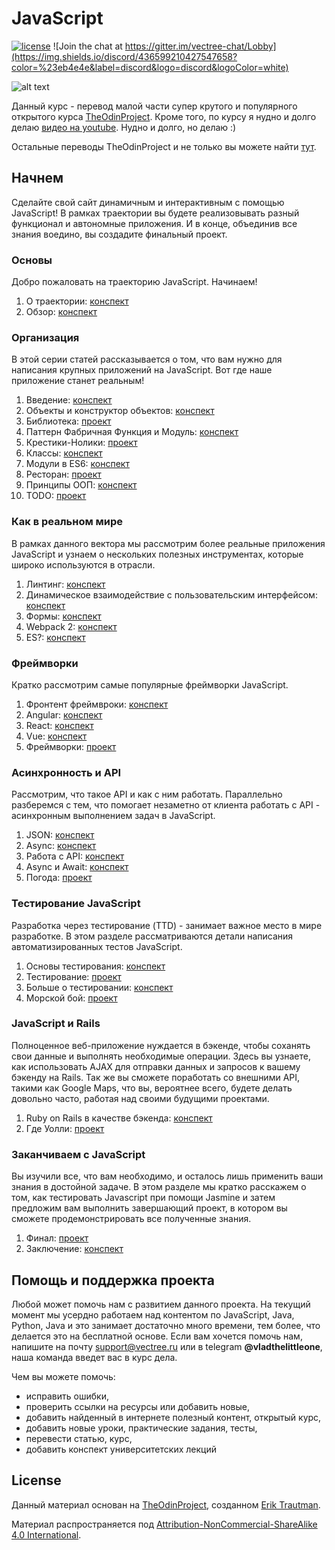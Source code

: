 # JavaScript

[![license][license-badge]][LICENSE] 
![Join the chat at https://gitter.im/vectree-chat/Lobby](https://img.shields.io/discord/436599210427547658?color=%23eb4e4e&label=discord&logo=discord&logoColor=white)

![alt text](https://sun9-7.userapi.com/c841624/v841624284/28b96/aJT1-hf8yts.jpg)

Данный курс - перевод малой части супер крутого и популярного открытого курса [TheOdinProject](https://www.theodinproject.com). Кроме того, по курсу я нудно и долго делаю [видео на youtube](https://www.youtube.com/channel/UCIdJPWbEsoJr5Xz_sHqI9oQ). Нудно и долго, но делаю :) 

Остальные переводы TheOdinProject и не только вы можете найти [тут](https://github.com/vectree/resources).

## Начнем

Сделайте свой сайт динамичным и интерактивным с помощью JavaScript! В рамках траектории вы будете реализовывать разный функционал и автономные приложения. И в конце, объединив все знания воедино, вы создадите финальный проект.

### Основы

Добро пожаловать на траекторию JavaScript. Начинаем!

1. О траектории: [конспект](https://github.com/vectree/resources/blob/master/text/00112.md)
2. Обзор: [конспект](https://github.com/vectree/resources/blob/master/text/00113.md)

### Организация

В этой серии статей рассказывается о том, что вам нужно для написания крупных приложений на JavaScript. Вот где наше приложение станет реальным!

1. Введение: [конспект](https://github.com/vectree/resources/blob/master/text/00114.md)
2. Объекты и конструктор объектов: [конспект](https://github.com/vectree/resources/blob/master/text/00115.md)
3. Библиотека: [проект](https://github.com/vectree/resources/blob/master/tasks/00154.md)
4. Паттерн Фабричная Функция и Модуль: [конспект](https://github.com/vectree/resources/blob/master/text/00116.md)
5. Крестики-Нолики: [проект](https://github.com/vectree/resources/blob/master/tasks/00155.md)
6. Классы: [конспект](https://github.com/vectree/resources/blob/master/text/00117.md)
7. Модули в ES6: [конспект](https://github.com/vectree/resources/blob/master/text/00132.md)
8. Ресторан: [проект](https://github.com/vectree/resources/blob/master/tasks/00156.md)
9. Принципы ООП: [конспект](https://github.com/vectree/resources/blob/master/text/00138.md)
8. TODO: [проект](https://github.com/vectree/resources/blob/master/tasks/00157.md)

### Как в реальном мире

В рамках данного вектора мы рассмотрим более реальные приложения JavaScript и узнаем о нескольких полезных инструментах, которые широко используются в отрасли.

1. Линтинг: [конспект](https://github.com/vectree/resources/blob/master/text/00139.md)
2. Динамическое взаимодействие с пользовательским интерфейсом: [конспект](https://github.com/vectree/resources/blob/master/text/00140.md)
3. Формы: [конспект](https://github.com/vectree/resources/blob/master/text/00141.md)
4. Webpack 2: [конспект](https://github.com/vectree/resources/blob/master/text/00142.md)
5. ES?: [конспект](https://github.com/vectree/resources/blob/master/text/00143.md)

### Фреймворки

Кратко рассмотрим самые популярные фреймворки JavaScript.

1. Фронтент фреймвроки: [конспект](https://github.com/vectree/resources/blob/master/text/00144.md)
2. Angular: [конспект](https://github.com/vectree/resources/blob/master/text/00145.md)
3. React: [конспект](https://github.com/vectree/resources/blob/master/text/00146.md)
4. Vue: [конспект](https://github.com/vectree/resources/blob/master/text/00147.md)
5. Фреймворки: [проект](https://github.com/vectree/resources/blob/master/tasks/00158.md)

### Асинхронность и API

Рассмотрим, что такое API и как с ним работать. Параллельно разберемся с тем, что помогает незаметно от клиента работать с API - асинхронным выполнением задач в JavaScript.

1. JSON: [конспект](https://github.com/vectree/resources/blob/master/text/00148.md)
2. Async: [конспект](https://github.com/vectree/resources/blob/master/text/00149.md)
3. Работа с API: [конспект](https://github.com/vectree/resources/blob/master/text/00150.md)
4. Async и Await: [конспект](https://github.com/vectree/resources/blob/master/text/00151.md)
5. Погода: [проект](https://github.com/vectree/resources/blob/master/tasks/00174.md)

### Тестирование JavaScript

Разработка через тестирование (TTD) - занимает важное место в мире разработке. В этом разделе рассматриваются детали написания автоматизированных тестов JavaScript.

1. Основы тестирования: [конспект](https://github.com/vectree/resources/blob/master/text/00152.md)
2. Тестирование: [проект](https://github.com/vectree/resources/blob/master/tasks/00159.md)
3. Больше о тестировании: [конспект](https://github.com/vectree/resources/blob/master/text/00153.md)
4. Морской бой: [проект](https://github.com/vectree/resources/blob/master/tasks/00160.md)

### JavaScript и Rails

Полноценное веб-приложение нуждается в бэкенде, чтобы соханять свои данные и выполнять необходимые операции. Здесь вы узнаете, как использовать AJAX для отправки данных и запросов к вашему бэкенду на Rails. Так же вы сможете поработать со внешними API, такими как Google Maps, что вы, вероятнее всего, будете делать довольно часто, работая над своими будущими проектами.

1. Ruby on Rails в качестве бэкенда: [конспект](https://github.com/vectree/resources/blob/master/text/00170.md)
2. Где Уолли: [проект](https://github.com/vectree/resources/blob/master/tasks/00071.md)

### Заканчиваем с JavaScript

Вы изучили все, что вам необходимо, и осталось лишь применить ваши знания в достойной задаче. В этом разделе мы кратко расскажем о том, как тестировать Javascript при помощи Jasmine и затем предложим вам выполнить завершающий проект, в котором вы сможете продемонстрировать все полученные знания.

1. Финал: [проект](https://github.com/vectree/resources/blob/master/tasks/00173.md)
2. Заключение: [конспект](https://github.com/vectree/resources/blob/master/text/00176.md)

## Помощь и поддержка проекта

Любой может помочь нам с развитием данного проекта. На текущий момент мы усердно работаем над контентом по JavaScript, Java, Python, Java и это занимает достаточно много времени, тем более, что делается это на бесплатной основе. Если вам хочется помочь нам, напишите на почту support@vectree.ru или в telegram **@vladthelittleone**, наша команда введет вас в курс дела.

Чем вы можете помочь:
- исправить ошибки,
- проверить ссылки на ресурсы или добавить новые,
- добавить найденный в интернете полезный контент, открытый курс,
- добавить новые уроки, практические задания, тесты,
- перевести статью, курс,
- добавить конспект университетских лекций

## License 

Данный материал основан на [TheOdinProject](https://github.com/TheOdinProject), созданном [Erik Trautman](https://github.com/eriktrautman).

Материал распространяется под [Attribution-NonCommercial-ShareAlike 4.0 International](LICENSE.md).

[LICENSE]: ./LICENSE.md
[license-badge]: https://img.shields.io/badge/License-CC%20BY--NC--SA%204.0-lightgrey.svg
